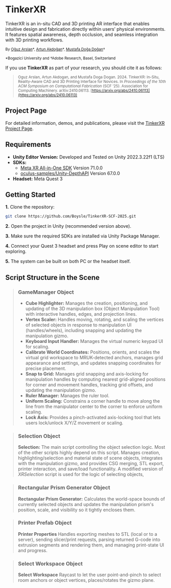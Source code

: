 # TinkerXR

TinkerXR is an in-situ CAD and 3D printing AR interface that enables intuitive design and fabrication directly within users’ physical environments. It features spatial awareness, depth occlusion, and seamless integration with 3D printing workflows.

<sub>By [Oğuz Arslan](https://boysle.github.io)\*, [Artun Akdoğan](https://www.linkedin.com/in/artun-akdogan)\*, [Mustafa Doğa Doğan](https://www.dogadogan.com/)†</sub>

<sup>*Bogazici University and †Adobe Research, Basel, Switzerland</sup>

If you use **TinkerXR** as part of your research, you should cite it as follows:

> <sup>Oguz Arslan, Artun Akdogan, and Mustafa Doga Dogan. 2024. TinkerXR: In-Situ, Reality-Aware CAD and 3D Printing Interface for Novices. In *Proceedings of the 10th ACM Symposium on Computational Fabrication* (SCF ’25). Association for Computing Machinery. arXiv:2410.06113. [https://arxiv.org/abs/2410.06113](https://arxiv.org/abs/2410.06113)</sup>


## Project Page  
For detailed information, demos, and publications, please visit the [TinkerXR Project Page](https://tinkerxr.github.io/).

## Requirements  

- **Unity Editor Version:** Developed and Tested on Unity 2022.3.22f1 (LTS)  
- **SDKs:**  
  - [Meta XR All-in-One SDK](https://assetstore.unity.com/packages/tools/integration/meta-xr-all-in-one-sdk-269657?srsltid=AfmBOoo1ugJVmazrUHjySaQsPGgE4YFyGf7LGkutBpcKmv-jX1KyImIo) Version 71.0.0
  - [oculus-samples/Unity-DepthAPI](https://github.com/oculus-samples/Unity-DepthAPI) Version 67.0.0
- **Headset:** Meta Quest 3

## Getting Started  

**1.** Clone the repository:
  ```bash
  git clone https://github.com/Boysle/TinkerXR-SCF-2025.git
  ```

**2.** Open the project in Unity (recommended version above).

**3.** Make sure the required SDKs are installed via Unity Package Manager.

**4.** Connect your Quest 3 headset and press Play on scene editor to start exploring.

**5.** The system can be built on both PC or the headset itself.

## Script Structure in the Scene

> ### GameManager Object
> - **Cube Highlighter:** Manages the creation, positioning, and updating of the 3D manipulation box (Object Manipulation Tool) with interactive handles, edges, and projection lines.
> - **Vertex Scaler:** Handles moving, rotating, and scaling the vertices of selected objects in response to manipulation UI (handles/wheels), including snapping and updating the manipulation gizmo.
> - **Keyboard Input Handler:** Manages the virtual numeric keypad UI for scaling.
> - **Calibrate World Coordinates:** Positions, orients, and scales the virtual grid workspace to MRUK-detected anchors, manages grid appearance and settings, and updates snapping coordinates for precise placement.
> - **Snap to Grid:** Manages grid snapping and axis-locking for manipulation handles by computing nearest grid-aligned positions for corner and movement handles, tracking grid offsets, and updating the manipulation gizmo.
> - **Ruler Manager:** Manages the ruler tool.
> - **Uniform Scaling:** Constrains a corner handle to move along the line from the manipulator center to the corner to enforce uniform scaling.
> - **Lock Axis:** Provides a pinch-activated axis-locking tool that lets users lock/unlock X/Y/Z movement or scaling.

> ### Selection Object
> **Selection:** The main script controlling the object selection logic. Most of the other scripts highly depend on this script. Manages creation, highlighting/selection and material state of scene objects, integrates with the manipulation gizmo, and provides CSG merging, STL export, printer interaction, and save/load functionality. A modified version of _XRSelection_ script is used for the logic of selecting objects, 

> ### Rectangular Prism Generator Object
> **Rectangular Prism Generator:** Calculates the world-space bounds of currently selected objects and updates the manipulation prism's position, scale, and visibility so it tightly encloses them.

> ### Printer Prefab Object
> **Printer Properties** Handles exporting meshes to STL (local or to a server), sending slicer/print requests, parsing returned G-code into extrusion segments and rendering them, and managing print-state UI and progress.

> ### Select Workspace Object
> **Select Workspace** Raycast to let the user point-and-pinch to select room anchors or object vertices, places/rotates the gizmo plane.


